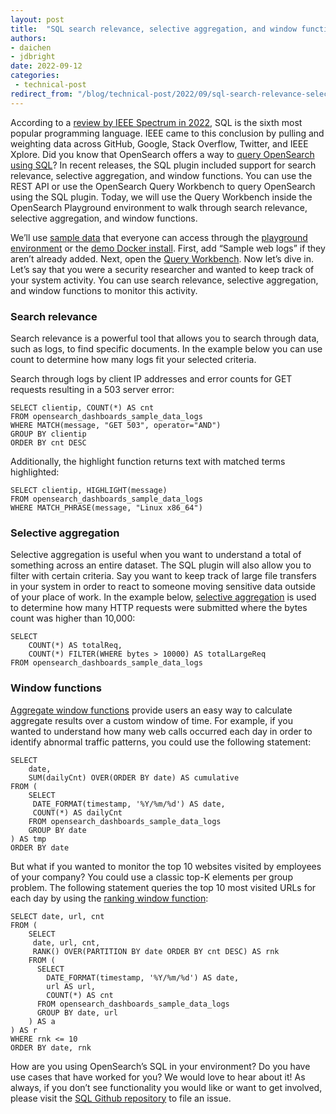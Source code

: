 ```yaml
---
layout: post
title:  "SQL search relevance, selective aggregation, and window functions in OpenSearch"
authors:
- daichen
- jdbright
date: 2022-09-12
categories:
 - technical-post
redirect_from: "/blog/technical-post/2022/09/sql-search-relevance-selective-aggregation-and-window-functions-in-OpenSearch/"
---
```


According to a [review by IEEE Spectrum in 2022](https://spectrum.ieee.org/top-programming-languages-2022), SQL is the sixth most popular programming language. IEEE came to this conclusion by pulling and weighting data across GitHub, Google, Stack Overflow, Twitter, and IEEE Xplore. Did you know that OpenSearch offers a way to [query OpenSearch using SQL](https://opensearch.org/blog/feature/2022/02/feature-deep-dive-opensearch-sql-basic-queries/)? In recent releases, the SQL plugin included support for search relevance, selective aggregation, and window functions. You can use the REST API or use the OpenSearch Query Workbench to query OpenSearch using the SQL plugin. Today, we will use the Query Workbench inside the OpenSearch Playground environment to walk through search relevance, selective aggregation, and window functions.

We’ll use [sample data](https://playground.opensearch.org/app/home#/tutorial_directory) that everyone can access through the [playground environment](https://playground.opensearch.org/) or the [demo Docker install](https://opensearch.org/docs/latest/opensearch/install/docker/). First, add “Sample web logs” if they aren’t already added. Next, open the [Query Workbench](https://playground.opensearch.org/app/opensearch-query-workbench). Now let’s dive in. Let’s say that you were a security researcher and wanted to keep track of your system activity. You can use search relevance, selective aggregation, and window functions to monitor this activity.

### Search relevance

Search relevance is a powerful tool that allows you to search through data, such as logs, to find specific documents. In the example below you can use count to determine how many logs fit your selected criteria.

Search through logs by client IP addresses and error counts for GET requests resulting in a 503 server error:

```
SELECT clientip, COUNT(*) AS cnt
FROM opensearch_dashboards_sample_data_logs
WHERE MATCH(message, "GET 503", operator="AND")
GROUP BY clientip
ORDER BY cnt DESC
```

Additionally, the highlight function returns text with matched terms highlighted:

```
SELECT clientip, HIGHLIGHT(message)
FROM opensearch_dashboards_sample_data_logs
WHERE MATCH_PHRASE(message, "Linux x86_64")
```



### Selective aggregation

Selective aggregation is useful when you want to understand a total of something across an entire dataset. The SQL plugin will also allow you to filter with certain criteria. Say you want to keep track of large file transfers in your system in order to react to someone moving sensitive data outside of your place of work. In the example below, [selective aggregation](https://github.com/opensearch-project/sql/blob/main/docs/user/dql/aggregations.rst#filter-clause) is used to determine how many HTTP requests were submitted where the bytes count was higher than 10,000:

```
SELECT
    COUNT(*) AS totalReq,
    COUNT(*) FILTER(WHERE bytes > 10000) AS totalLargeReq
FROM opensearch_dashboards_sample_data_logs
```



### Window functions

[Aggregate window functions](https://github.com/opensearch-project/sql/blob/main/docs/user/dql/window.rst#aggregate-functions) provide users an easy way to calculate aggregate results over a custom window of time. For example, if you wanted to understand how many web calls occurred each day in order to identify abnormal traffic patterns, you could use the following statement:

```
SELECT
    date,
    SUM(dailyCnt) OVER(ORDER BY date) AS cumulative
FROM (
    SELECT
     DATE_FORMAT(timestamp, '%Y/%m/%d') AS date,
     COUNT(*) AS dailyCnt
    FROM opensearch_dashboards_sample_data_logs
    GROUP BY date
) AS tmp
ORDER BY date
```

But what if you wanted to monitor the top 10 websites visited by employees of your company? You could use a classic top-K elements per group problem. The following statement queries the top 10 most visited URLs for each day by using the [ranking window function](https://github.com/opensearch-project/sql/blob/main/docs/user/dql/window.rst#ranking-functions):

```
SELECT date, url, cnt
FROM (
    SELECT
     date, url, cnt,
     RANK() OVER(PARTITION BY date ORDER BY cnt DESC) AS rnk
    FROM (
      SELECT
        DATE_FORMAT(timestamp, '%Y/%m/%d') AS date,
        url AS url,
        COUNT(*) AS cnt
      FROM opensearch_dashboards_sample_data_logs
      GROUP BY date, url
    ) AS a
) AS r
WHERE rnk <= 10
ORDER BY date, rnk
```

How are you using OpenSearch’s SQL in your environment? Do you have use cases that have worked for you? We would love to hear about it! As always, if you don’t see functionality you would like or want to get involved, please visit the [SQL Github repository](https://github.com/opensearch-project/sql) to file an issue.
